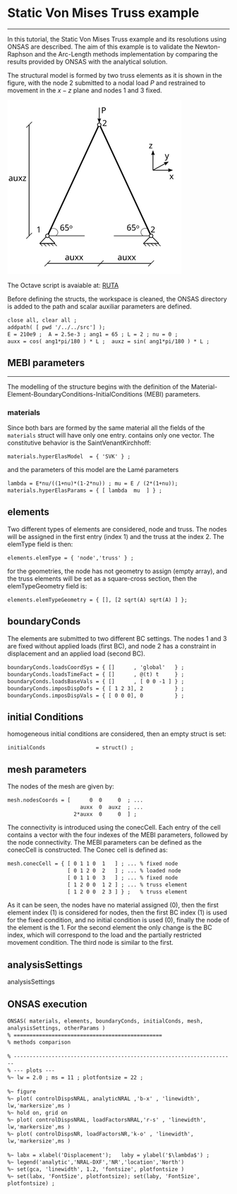# Static Von Mises Truss example
---

In this tutorial, the Static Von Mises Truss example and its resolutions using ONSAS are described. The aim of this example is to validate the Newton-Raphson and the Arc-Length methods implementation by comparing the results provided by ONSAS with the analytical solution.
 
The structural model is formed by two truss elements as it is shown in the figure, with the node $2$ submitted to a nodal load $P$ and restrained to movement in the $x-z$ plane and nodes $1$ and $3$ fixed.

![](vonMisesTruss.svg)

The Octave script is avaiable at: [RUTA]()
 
Before defining the structs, the workspace is cleaned, the ONSAS directory is added to the path and scalar auxiliar parameters are defined.
```
close all, clear all ;
addpath( [ pwd '/../../src'] ); 
E = 210e9 ;  A = 2.5e-3 ; ang1 = 65 ; L = 2 ; nu = 0 ;
auxx = cos( ang1*pi/180 ) * L ;  auxz = sin( ang1*pi/180 ) * L ;
```

## MEBI parameters
------------------

The modelling of the structure begins with the definition of the Material-Element-BoundaryConditions-InitialConditions (MEBI) parameters.

### materials
 Since both bars are formed by the same material all the fields of the `materials` struct will have only one entry. contains only one vector. The constitutive behavior is the SaintVenantKirchhoff:
```
materials.hyperElasModel  = { 'SVK' } ;
```
 and the parameters of this model are the Lamé parameters
```
lambda = E*nu/((1+nu)*(1-2*nu)) ; mu = E / (2*(1+nu));
materials.hyperElasParams = { [ lambda  mu  ] } ;
```

## elements

Two different types of elements are considered, node and truss. The nodes will be assigned in the first entry (index $1$) and the truss at the index $2$. The elemType field is then:
```
elements.elemType = { 'node','truss' } ;
```
 for the geometries, the node has not geometry to assign (empty array), and the truss elements will be set as a square-cross section, then the elemTypeGeometry field is:
```
elements.elemTypeGeometry = { [], [2 sqrt(A) sqrt(A) ] };
```

## boundaryConds

 The elements are submitted to two different BC settings. The nodes $1$ and $3$ are fixed without applied loads (first BC), and node $2$ has a constraint in displacement and an applied load (second BC).

```
boundaryConds.loadsCoordSys = { []      , 'global'   } ;
boundaryConds.loadsTimeFact = { []      , @(t) t     } ;
boundaryConds.loadsBaseVals = { []      , [ 0 0 -1 ] } ;
boundaryConds.imposDispDofs = { [ 1 2 3], 2          } ;
boundaryConds.imposDispVals = { [ 0 0 0], 0          } ;
```

## initial Conditions
 homogeneous initial conditions are considered, then an empty struct is set:
```
initialConds                = struct() ;
```

## mesh parameters
The nodes of the mesh are given by:
```
mesh.nodesCoords = [      0  0     0  ; ...
                       auxx  0  auxz  ; ...
                     2*auxx  0     0  ] ;
```
The connectivity is introduced using the conecCell. Each entry of the cell contains a vector with the four indexes of the MEBI parameters, followed by the node connectivity. The MEBI parameters can be defined as the conecCell is constructed. The Conec cell is defined as:
```
mesh.conecCell = { [ 0 1 1 0  1   ] ; ... % fixed node
                   [ 0 1 2 0  2   ] ; ... % loaded node
                   [ 0 1 1 0  3   ] ; ... % fixed node
                   [ 1 2 0 0  1 2 ] ; ... % truss element
                   [ 1 2 0 0  2 3 ] } ;   % truss element
```
As it can be seen, the nodes have no material assigned (0), then the first element index (1) is considered for nodes, then the first BC index (1) is used for the fixed condition, and no initial condition is used (0), finally the node of the element is the 1.
 For the second element the only change is the BC index, which will correspond to the load and the partially restricted movement condition. The third node is similar to the first.


## analysisSettings
 analysisSettings

## ONSAS execution
```
ONSAS( materials, elements, boundaryConds, initialConds, mesh, analysisSettings, otherParams )
% ===============================================
% methods comparison

% ----------------------------------------------------------------------
% --- plots ---
%~ lw = 2.0 ; ms = 11 ; plotfontsize = 22 ;

%~ figure
%~ plot( controlDispsNRAL, analyticNRAL ,'b-x' , 'linewidth', lw,'markersize',ms )
%~ hold on, grid on
%~ plot( controlDispsNRAL, loadFactorsNRAL,'r-s' , 'linewidth', lw,'markersize',ms )
%~ plot( controlDispsNR, loadFactorsNR,'k-o' , 'linewidth', lw,'markersize',ms )

%~ labx = xlabel('Displacement');   laby = ylabel('$\lambda$') ;
%~ legend('analytic','NRAL-DXF','NR','location','North')
%~ set(gca, 'linewidth', 1.2, 'fontsize', plotfontsize )
%~ set(labx, 'FontSize', plotfontsize); set(laby, 'FontSize', plotfontsize) ;



